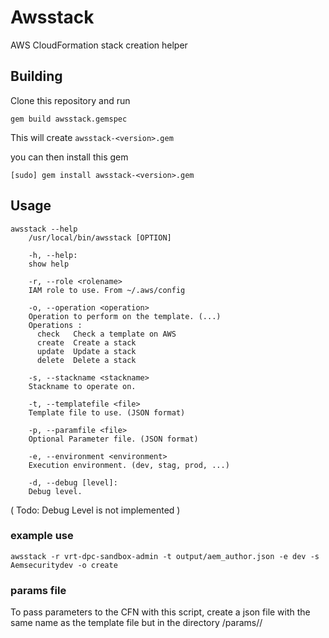 # Awsstack

AWS CloudFormation stack creation helper

## Building

Clone this repository and run

    gem build awsstack.gemspec

This will create `awsstack-<version>.gem`

you can then install this gem

    [sudo] gem install awsstack-<version>.gem

## Usage

    awsstack --help
        /usr/local/bin/awsstack [OPTION]

        -h, --help:
        show help

        -r, --role <rolename>
        IAM role to use. From ~/.aws/config

        -o, --operation <operation>
        Operation to perform on the template. (...)
        Operations :
          check   Check a template on AWS
          create  Create a stack
          update  Update a stack
          delete  Delete a stack

        -s, --stackname <stackname>
        Stackname to operate on.

        -t, --templatefile <file>
        Template file to use. (JSON format)

        -p, --paramfile <file>
        Optional Parameter file. (JSON format)

        -e, --environment <environment>
        Execution environment. (dev, stag, prod, ...)

        -d, --debug [level]:
        Debug level.
        
( Todo: Debug Level is not implemented )

### example use

    awsstack -r vrt-dpc-sandbox-admin -t output/aem_author.json -e dev -s Aemsecuritydev -o create

### params file

To pass parameters to the CFN with this script, create a json file with the same
name as the template file but in the directory <repo>/params/<env>/<template>
The content should look like this.

This file will automatically be used and the params passed to CFN.

    {
        "Parameters": {
            "AemEnvironmentNameParameter": "stag",
            "LabelOwner": "causbrwa"
        }
    }

You can also pass a --paramfile option specifying an alternate params file


## Development

After checking out the repo, run `bin/setup` to install dependencies. Then, run `rake spec` to run the tests. You can also run `bin/console` for an interactive prompt that will allow you to experiment.

To install this gem onto your local machine, run `bundle exec rake install`. To release a new version, update the version number in `version.rb`, and then run `bundle exec rake release`, which will create a git tag for the version, push git commits and tags, and push the `.gem` file to [rubygems.org](https://rubygems.org).

## Contributing

Bug reports and pull requests are welcome on GitHub at https://github.com/[USERNAME]/awsstack.

